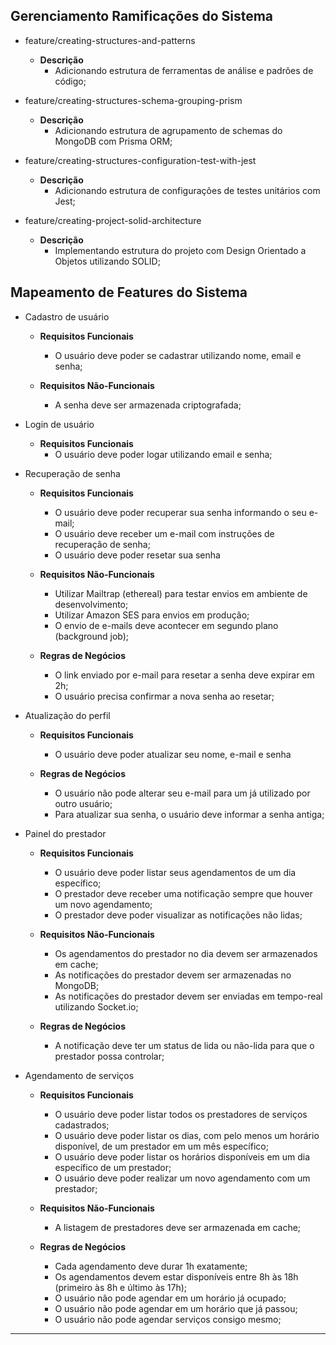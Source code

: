 ## Gerenciamento Ramificações do Sistema

- feature/creating-structures-and-patterns
  - **Descrição**
    - Adicionando estrutura de ferramentas de análise e padrões de código;

- feature/creating-structures-schema-grouping-prism
  - **Descrição**
    - Adicionando estrutura de agrupamento de schemas do MongoDB com Prisma ORM;

- feature/creating-structures-configuration-test-with-jest
  - **Descrição**
    - Adicionando estrutura de configurações de testes unitários com Jest;

- feature/creating-project-solid-architecture
  - **Descrição**
    - Implementando estrutura do projeto com Design Orientado a Objetos utilizando SOLID;

## Mapeamento de Features do Sistema
- Cadastro de usuário
  - **Requisitos Funcionais**
    - O usuário deve poder se cadastrar utilizando nome, email e senha;

  - **Requisitos Não-Funcionais**
    - A senha deve ser armazenada criptografada;

- Login de usuário
  - **Requisitos Funcionais**
    - O usuário deve poder logar utilizando email e senha;

- Recuperação de senha
  - **Requisitos Funcionais**
    - O usuário deve poder recuperar sua senha informando o seu e-mail;
    - O usuário deve receber um e-mail com instruções de recuperação de senha;
    - O usuário deve poder resetar sua senha

  - **Requisitos Não-Funcionais**
    - Utilizar Mailtrap (ethereal) para testar envios em ambiente de desenvolvimento;
    - Utilizar Amazon SES para envios em produção;
    - O envio de e-mails deve acontecer em segundo plano (background job);

  - **Regras de Negócios**
    - O link enviado por e-mail para resetar a senha deve expirar em 2h;
    - O usuário precisa confirmar a nova senha ao resetar;

- Atualização do perfil
  - **Requisitos Funcionais**
    - O usuário deve poder atualizar seu nome, e-mail e senha

  - **Regras de Negócios**
    - O usuário não pode alterar seu e-mail para um já utilizado por outro usuário;
    - Para atualizar sua senha, o usuário deve informar a senha antiga;

- Painel do prestador
  - **Requisitos Funcionais**
    - O usuário deve poder listar seus agendamentos de um dia específico;
    - O prestador deve receber uma notificação sempre que houver um novo agendamento;
    - O prestador deve poder visualizar as notificações não lidas;

  - **Requisitos Não-Funcionais**
    - Os agendamentos do prestador no dia devem ser armazenados em cache;
    - As notificações do prestador devem ser armazenadas no MongoDB;
    - As notificações do prestador devem ser enviadas em tempo-real utilizando Socket.io;

  - **Regras de Negócios**
    - A notificação deve ter um status de lida ou não-lida para que o prestador possa controlar;

- Agendamento de serviços
  - **Requisitos Funcionais**
    - O usuário deve poder listar todos os prestadores de serviços cadastrados;
    - O usuário deve poder listar os dias, com pelo menos um horário disponível, de um prestador em um mês específico;
    - O usuário deve poder listar os horários disponíveis em um dia específico de um prestador;
    - O usuário deve poder realizar um novo agendamento com um prestador;

  - **Requisitos Não-Funcionais**
    - A listagem de prestadores deve ser armazenada em cache;

  - **Regras de Negócios**
    - Cada agendamento deve durar 1h exatamente;
    - Os agendamentos devem estar disponíveis entre 8h às 18h (primeiro às 8h e último às 17h);
    - O usuário não pode agendar em um horário já ocupado;
    - O usuário não pode agendar em um horário que já passou;
    - O usuário não pode agendar serviços consigo mesmo;
---
